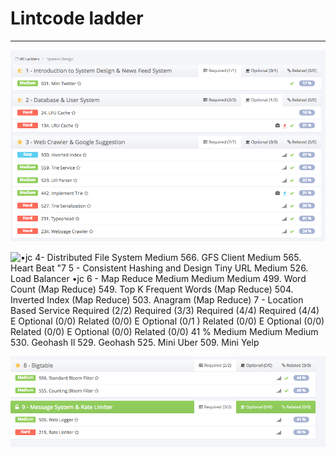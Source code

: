 # Lintcode ladder



---

![B All Ladders / System Design 1 - Introduction to System Design & News Feed System Medium 501 . Mini Twitter 2 - Database & User System 24. LFU Cache 134. LRU Cache •jc 3 - Web Crawler & Google Suggestion Required (1/1) Required (3/3) Required (7/7) E Optional (0/1) E Optional (1/2) Related (0/0) Related (0/0) E Optional (0/0) Related (0/0) Medium Medium Medium 500. Inverted Index 559. Trie Service 523. Url Parser 442. Implement Trie 527. Trie Serialization 231 . Typeahead 234. Webpage Crawler ](../media/Question-Lintcode-ladder-image1.png)



![•jc 4- Distributed File System Medium 566. GFS Client Medium 565. Heart Beat "7 5 - Consistent Hashing and Design Tiny URL Medium 526. Load Balancer •jc 6 - Map Reduce Medium Medium Medium 499. Word Count (Map Reduce) 549. Top K Frequent Words (Map Reduce) 504. Inverted Index (Map Reduce) 503. Anagram (Map Reduce) 7 - Location Based Service Required (2/2) Required (3/3) Required (4/4) Required (4/4) E Optional (0/0) Related (0/0) E Optional (0/1 ) Related (0/0) E Optional (0/0) Related (0/0) E Optional (0/0) Related (0/0) 41 % Medium Medium Medium 530. Geohash Il 529. Geohash 525. Mini Uber 509. Mini Yelp ](../media/Question-Lintcode-ladder-image2.png)



![•jc 8- Bigtable Medium 556. Standard Bloom Filter O Medium 555. Counting Bloom Filter G 9 - Message System & Rate Limiter Medium 505. Web Logger 215. Rate Limiter Required (2/2) Required (0/2) E Optional (0/0) Related (0/0) Optional (0/4) Related (0/0) 41 % ](../media/Question-Lintcode-ladder-image3.png)





